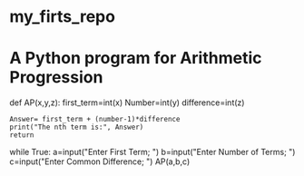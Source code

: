 # my_firts_repo
# A Python program for Arithmetic Progression
def AP(x,y,z):
	first_term=int(x)
	Number=int(y)
	difference=int(z)
	
	Answer= first_term + (number-1)*difference
	print("The nth term is:", Answer)
	return
	
while True:
	a=input("Enter First Term; ")
	b=input("Enter Number of Terms; ")
	c=input("Enter Common Difference; ")
	AP(a,b,c)

